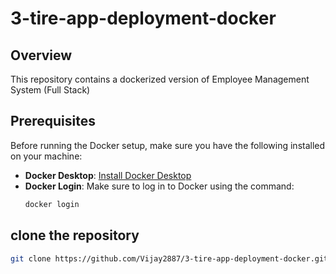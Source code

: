 # 3-tire-app-deployment-docker

## Overview
This repository contains a dockerized version of Employee Management System (Full Stack)

## Prerequisites

Before running the Docker setup, make sure you have the following installed on your machine:

- **Docker Desktop**: [Install Docker Desktop](https://www.docker.com/products/docker-desktop)
- **Docker Login**: Make sure to log in to Docker using the command:
  ```bash
  docker login

## clone the repository

```bash
git clone https://github.com/Vijay2887/3-tire-app-deployment-docker.git

